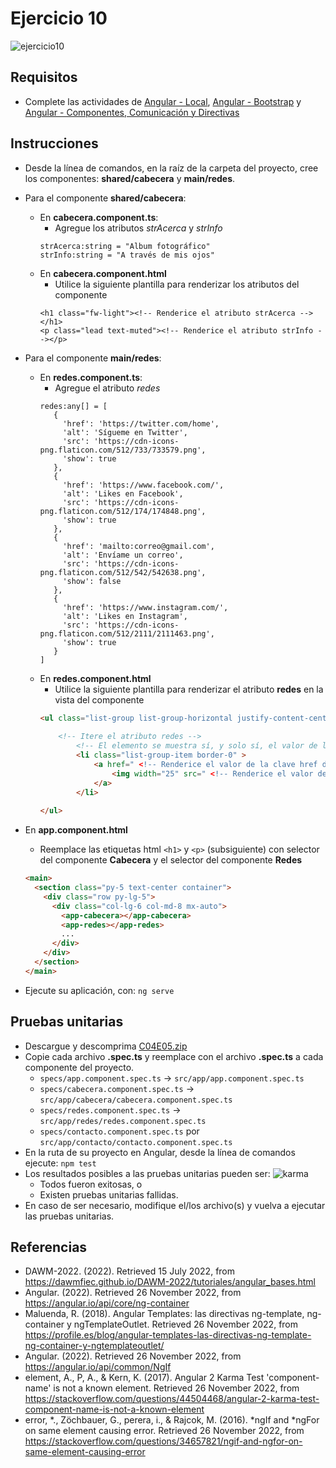 # Ejercicio 10

![ejercicio10](imagenes/ejercicio10.png)


## Requisitos

* Complete las actividades de [Angular - Local](https://dawmfiec.github.io/DAWM/tutoriales/angular_local.html), [Angular - Bootstrap](https://dawmfiec.github.io/DAWM/tutoriales/angular_bootstrap.html) y [Angular - Componentes, Comunicación y Directivas](https://dawmfiec.github.io/DAWM/tutoriales/angular_bases.html)

## Instrucciones

* Desde la línea de comandos, en la raíz de la carpeta del proyecto, cree los componentes: **shared/cabecera** y **main/redes**.
* Para el componente **shared/cabecera**:
	+ En **cabecera.component.ts**:
		- Agregue los atributos _strAcerca_ y _strInfo_
		```
		strAcerca:string = "Album fotográfico"
        strInfo:string = "A través de mis ojos"
		```
	+ En **cabecera.component.html**
		- Utilice la siguiente plantilla para renderizar los atributos del componente
		```
		<h1 class="fw-light"><!-- Renderice el atributo strAcerca --></h1>
        <p class="lead text-muted"><!-- Renderice el atributo strInfo --></p>
		```
* Para el componente **main/redes**:
	+ En **redes.component.ts**:
		- Agregue el atributo _redes_
		```
		redes:any[] = [
		   {
		     'href': 'https://twitter.com/home',
		     'alt': 'Sígueme en Twitter',
		     'src': 'https://cdn-icons-png.flaticon.com/512/733/733579.png',
		     'show': true
		   },
		   {
		     'href': 'https://www.facebook.com/',
		     'alt': 'Likes en Facebook',
		     'src': 'https://cdn-icons-png.flaticon.com/512/174/174848.png',
		     'show': true
		   },
		   {
		     'href': 'mailto:correo@gmail.com',
		     'alt': 'Envíame un correo',
		     'src': 'https://cdn-icons-png.flaticon.com/512/542/542638.png',
		     'show': false
		   },
		   {
		     'href': 'https://www.instagram.com/',
		     'alt': 'Likes en Instagram',
		     'src': 'https://cdn-icons-png.flaticon.com/512/2111/2111463.png',
		     'show': true
		   }
		]
		```
	+ En **redes.component.html**
		- Utilice la siguiente plantilla para renderizar el atributo  **redes** en la vista del componente
		```html
		<ul class="list-group list-group-horizontal justify-content-center mb-5">
			
			<!-- Itere el atributo redes -->
				<!-- El elemento se muestra sí, y solo sí, el valor de la clave show es true -->
				<li class="list-group-item border-0" >
					<a href=" <!-- Renderice el valor de la clave href del elemento --> " class="text-primary">
						<img width="25" src=" <!-- Renderice el valor de la clave src del elemento --> " alt=" <!-- Renderice el valor de la clave alt del elemento --> ">
					</a>
				</li>
			
		</ul>
		```
* En **app.component.html**

	+ Reemplace las etiquetas html `<h1>` y `<p>` (subsiguiente) con selector del componente **Cabecera** y el selector del componente **Redes**

	```html
    <main>
	  <section class="py-5 text-center container">
	    <div class="row py-lg-5">
	      <div class="col-lg-6 col-md-8 mx-auto">
	        <app-cabecera></app-cabecera>
	        <app-redes></app-redes>
	        ...
	      </div>
	    </div>
	  </section>
	</main>
	```
* Ejecute su aplicación, con: `ng serve`


## Pruebas unitarias

* Descargue y descomprima [C04E05.zip](../../zips/C04E10.zip)
* Copie cada archivo **.spec.ts** y reemplace con el archivo **.spec.ts** a cada componente del proyecto.
	+ `specs/app.component.spec.ts` -> `src/app/app.component.spec.ts`
	+ `specs/cabecera.component.spec.ts` -> `src/app/cabecera/cabecera.component.spec.ts`
	+ `specs/redes.component.spec.ts` -> `src/app/redes/redes.component.spec.ts`
	+ `specs/contacto.component.spec.ts` por `src/app/contacto/contacto.component.spec.ts`
* En la ruta de su proyecto en Angular, desde la línea de comandos ejecute: `npm test`
* Los resultados posibles a las pruebas unitarias pueden ser: 
	![karma](imagenes/karma.png)
	+ Todos fueron exitosas, o
	+ Existen pruebas unitarias fallidas.
* En caso de ser necesario, modifique el/los archivo(s) y vuelva a ejecutar las pruebas unitarias. 

## Referencias 

* DAWM-2022. (2022). Retrieved 15 July 2022, from https://dawmfiec.github.io/DAWM-2022/tutoriales/angular_bases.html
* Angular. (2022). Retrieved 26 November 2022, from https://angular.io/api/core/ng-container
* Maluenda, R. (2018). Angular Templates: las directivas ng-template, ng-container y ngTemplateOutlet. Retrieved 26 November 2022, from https://profile.es/blog/angular-templates-las-directivas-ng-template-ng-container-y-ngtemplateoutlet/
* Angular. (2022). Retrieved 26 November 2022, from https://angular.io/api/common/NgIf
* element, A., P, A., & Kern, K. (2017). Angular 2 Karma Test 'component-name' is not a known element. Retrieved 26 November 2022, from https://stackoverflow.com/questions/44504468/angular-2-karma-test-component-name-is-not-a-known-element
* error, *., Z&#246;chbauer, G., perera, i., & Rajcok, M. (2016). *ngIf and *ngFor on same element causing error. Retrieved 26 November 2022, from https://stackoverflow.com/questions/34657821/ngif-and-ngfor-on-same-element-causing-error

